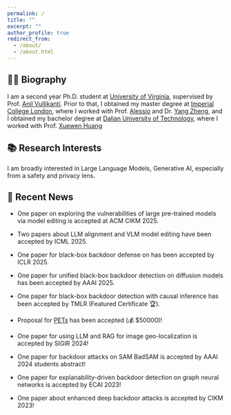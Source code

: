 ```yaml
---
permalink: /
title: ""
excerpt: ""
author_profile: true
redirect_from: 
  - /about/
  - /about.html
---
```

## 🧑‍💻 <span class="monospace-text">Biography</span>
<span class="monospace-text"> I am a second year Ph.D. student at [University of Virginia](https://www.virginia.edu/), supervised by Prof. [Anil Vullikanti](https://engineering.virginia.edu/faculty/anil-vullikanti). Prior to that, I obtained my master degree at [Imperial College London](https://www.imperial.ac.uk/), where I worked with Prof. [Alessio](https://www.imperial.ac.uk/people/a.lomuscio) and Dr. [Yang Zheng](https://zhengy09.github.io), and I obtained my bachelor degree at [Dalian University of Technology](http://en.dlut.edu.cn/), where I worked with Prof. [Xuewen Huang](http://faculty.dlut.edu.cn/2006011040/zh_CN/index.htm) </span>


## 📚 <span class="monospace-text">Research Interests</span>
<span class="monospace-text">I am broadly interested in Large Language Models, Generative AI, especially from a safety and privacy lens.</span>

## 📢 <span class="monospace-text">Recent News</span>

- <span class="monospace-text"> One paper on exploring the vulnerabilities of large pre-trained models via model editing is accepted at ACM CIKM 2025. </span>

- <span class="monospace-text">Two papers about LLM alignment and VLM model editing have been accepted by ICML 2025.</span>

- <span class="monospace-text">One paper for black-box backdoor defense on has been accepted by ICLR 2025.</span>

- <span class="monospace-text">One paper for unified black-box backdoor detection on diffusion models has been accepted by AAAI 2025.</span>

- <span class="monospace-text">One paper for black-box backdoor detection with causal inference has been accepted by TMLR (Featured Certificate 🏆).</span>

- <span class="monospace-text">Proposal for [PETs](https://data.org/initiatives/pets-challenge/awardees/) has been accepted (💰 $50000)!</span>

- <span class="monospace-text">One paper for using LLM and RAG for image geo-localization is accepted by SIGIR 2024!</span>

- <span class="monospace-text">One paper for backdoor attacks on SAM BadSAM is accepted by AAAI 2024 students abstract!</span>

- <span class="monospace-text">One paper for explanability-driven backdoor detection on graph neural networks is accepted by ECAI 2023!</span>

- <span class="monospace-text">One paper about enhanced deep backdoor attacks is accepted by CIKM 2023!</span>

<center>
<div style="width: 300px; height: 200px; overflow: hidden;">
  <script type="text/javascript" id="clustrmaps" src="//clustrmaps.com/map_v2.js?d=sNab61BCqqN7iSZD6CWpN4qtAnpG4NGD1sq4VmUEeDY&cl=ffffff&w=a"></script>
</div>
</center>
